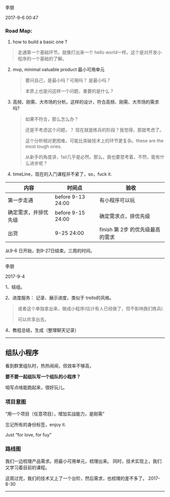 李朋

2017-9-6  00:47

### Road Map:

1.  how to build a basic one ?

   > 走通第一个基础环节。就像打出来一个 hello world一样。这个是对开发小程序的一个基础的了解。

2. mvp, minimal valuable product 最小可用单元

   > 要问自己，是最小吗？可用吗？ 是最小吗？  
   >
   > 本质上也是问这样一个问题，重要的是什么？

3. 高频、刚需、大市场的分析。这样的设计，符合高频、刚需、大市场的需求吗?

   > 如果不符合，那么怎么办？
   >
   > 还是不考虑这个问题，？ 现在就是练兵的阶段？我觉得，那就考虑了。
   >
   > 这个分析相对更困难，可能比突破技术上的环节更复杂。these are the most tough ones.
   >
   > 从新手的角度讲，fail几乎是必然。那么，我也要思考着，不然，能有什么进步呢？

4. timeLine，现在的入门课程并不紧了，so，fuck it.

| 内容         | 时间点               | 验收                     |
| ---------- | ----------------- | ---------------------- |
| 第一步走通      | before 9-13 24:00 | 有小程序可以玩                |
| 确定需求，并排优先级 | before 9-15 24:00 | 确定需求点，排优先级             |
| 出货         | 9-25 24:00        | finish  第 2步 的优先级最高的需求 |

从9-6 日开始，到9-27日结束。三周的时间。

---

李朋

2017-9-4

1、结组。

2、进度服务： 记录、展示进度，类似于 trello的风格。

> 或者这个单独拿出来，做成小程序(估计有人已经做了，但不影响我们练兵)
>
> 可以共享出去。

4、教程总结，生成（整理聊天记录）

---

## 组队小程序

看到群里组队时，热热闹闹，但效率不够高，

**要不要一起组队写一个组队的小程序？**

咱写点啥能跑起来，很好玩儿。


### 项目意图
“用一个项目（任意项目），增加实战能力，是刚需”

忘记所有的身份标签，enjoy it.

Just “for love, for fuy”  

### 路线图

我们一边梳理产品需求。把最小可用单元，梳理出来。
同时，技术实现上，我们又学习着目前的课程。

这周过完，我们的技术又上了一个台阶，然后需求，也梳理的差不多了。
2017-8-30

---



